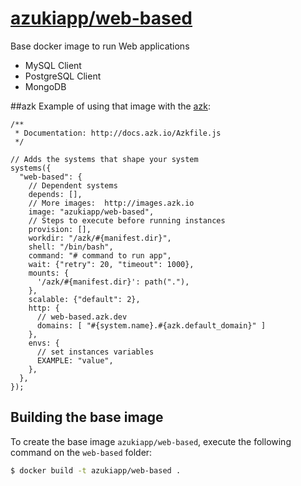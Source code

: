 [azukiapp/web-based](https://registry.hub.docker.com/u/azukiapp/web-based/)
================

Base docker image to run Web applications

- MySQL Client
- PostgreSQL Client
- MongoDB

##azk
Example of using that image with the [azk](http://azk.io):

```
/**
 * Documentation: http://docs.azk.io/Azkfile.js
 */

// Adds the systems that shape your system
systems({
  "web-based": {
    // Dependent systems
    depends: [],
    // More images:  http://images.azk.io
    image: "azukiapp/web-based",
    // Steps to execute before running instances
    provision: [],
    workdir: "/azk/#{manifest.dir}",
    shell: "/bin/bash",
    command: "# command to run app",
    wait: {"retry": 20, "timeout": 1000},
    mounts: {
      '/azk/#{manifest.dir}': path("."),
    },
    scalable: {"default": 2},
    http: {
      // web-based.azk.dev
      domains: [ "#{system.name}.#{azk.default_domain}" ]
    },
    envs: {
      // set instances variables
      EXAMPLE: "value",
    },
  },
});
```

Building the base image
-----------------------

To create the base image `azukiapp/web-based`, execute the following command on the `web-based` folder:

```sh
$ docker build -t azukiapp/web-based .
```
